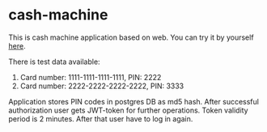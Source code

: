 # cash-machine

This is cash machine application based on web.
You can try it by yourself [here](http://167.99.244.143:8000/).

There is test data available:
1. Card number: 1111-1111-1111-1111, PIN: 2222
2. Card number: 2222-2222-2222-2222, PIN: 3333

Application stores PIN codes in postgres DB as md5 hash. After successful authorization user gets JWT-token for further operations. Token validity period is 2 minutes. After that user have to log in again. 
